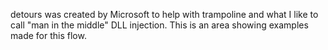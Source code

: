 detours was created by Microsoft to help with trampoline and what I like to call "man in the middle" DLL injection. This is an area showing examples made for this flow.